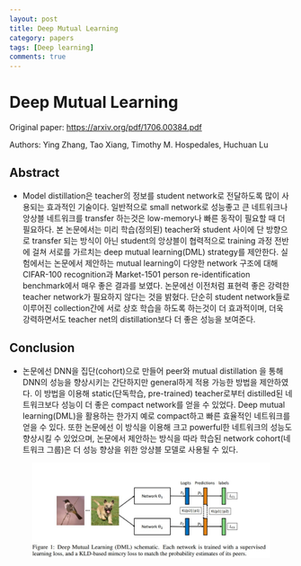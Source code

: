```yaml
---
layout: post
title: Deep Mutual Learning
category: papers
tags: [Deep learning]
comments: true
---
```


# Deep Mutual Learning

Original paper: https://arxiv.org/pdf/1706.00384.pdf

Authors: Ying Zhang, Tao Xiang, Timothy M. Hospedales, Huchuan Lu

## Abstract
- Model distillation은 teacher의 정보를 student network로 전달하도록 많이 사용되는 효과적인 기술이다. 일반적으로 small network로 성능좋고 큰 네트워크나 앙상블 네트워크를 transfer 하는것은 low-memory나 빠른 동작이 필요할 때 더 필요하다. 본 논문에서는 미리 학습(정의된) teacher와 student 사이에 단 방향으로 transfer 되는 방식이 아닌 student의 앙상블이 협력적으로 training 과정 전반에 걸쳐 서로를 가르치는 deep mutual learning(DML) strategy를 제안한다. 실험에서는 논문에서 제안하는 mutual learning이 다양한 network 구조에 대해 CIFAR-100 recognition과 Market-1501 person re-identification benchmark에서 매우 좋은 결과를 보였다. 논문에선 이전처럼 표현력 좋은 강력한 teacher network가 필요하지 않다는 것을 밝혔다. 단순히 student network들로 이루어진 collection간에 서로 상호 학습을 하도록 하는것이 더 효과적이며, 더욱 강력하면서도 teacher net의 distillation보다 더 좋은 성능을 보여준다.

## Conclusion
- 논문에선 DNN을 집단(cohort)으로 만들어 peer와 mutual distillation 을 통해 DNN의 성능을 향상시키는 간단하지만 general하게 적용 가능한 방법을 제안하였다. 이 방법을 이용해 static(단독학습, pre-trained) teacher로부터 distilled된 네트워크보다 성능이 더 좋은 compact network를 얻을 수 있었다. Deep mutual learning(DML)을 활용하는 한가지 예로 compact하고 빠른 효율적인 네트워크를 얻을 수 있다. 또한 논문에선 이 방식을 이용해 크고 powerful한 네트워크의 성능도 향상시킬 수 있었으며, 논문에서 제안하는 방식을 따라 학습된 network cohort(네트워크 그룹)은 더 성능 향상을 위한 앙상블 모델로 사용될 수 있다.

<center>
<figure>
<img src="/assets/post_img/papers/2019-04-04-deep_mutual_learning/fig1.jpg" alt="views">
<figcaption></figcaption>
</figure>
</center>

